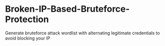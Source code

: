 # Broken-IP-Based-Bruteforce-Protection
Generate bruteforce attack wordlist with alternating legitimate credentials to avoid blocking your IP
